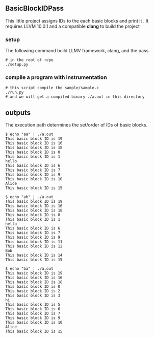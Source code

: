## BasicBlockIDPass 
This little project assigns IDs to the each basic blocks and print it  . 
It requires LLVM 10.0.1 and a compatible **clang** to build the project  

### setup
The following command build LLMV framework, clang, and the pass.
```
# in the root of repo
./setup.py
```

### compile a program with instrumentation
```
# this script compile the sample/sample.c
./run.py
# and we will get a compiled binary ./a.out in this directory
```

## outputs
The execution path determines the set/order of IDs of basic blocks.  

```
$ echo "aa" | ./a.out
This basic block ID is 19
This basic block ID is 16
This basic block ID is 18
This basic block ID is 0
This basic block ID is 1
hello
This basic block ID is 6
This basic block ID is 7
This basic block ID is 9
This basic block ID is 10
Alice
This basic block ID is 15

$ echo "ab" | ./a.out
This basic block ID is 19
This basic block ID is 16
This basic block ID is 18
This basic block ID is 0
This basic block ID is 1
hello
This basic block ID is 6
This basic block ID is 7
This basic block ID is 9
This basic block ID is 11
This basic block ID is 12
Bob
This basic block ID is 14
This basic block ID is 15

$ echo "ba" | ./a.out
This basic block ID is 19
This basic block ID is 16
This basic block ID is 18
This basic block ID is 0
This basic block ID is 2
This basic block ID is 3
hi
This basic block ID is 5
This basic block ID is 6
This basic block ID is 7
This basic block ID is 9
This basic block ID is 10
Alice
This basic block ID is 15
```
